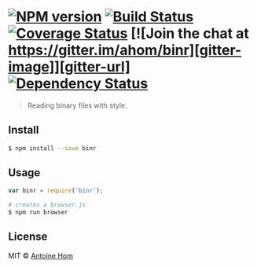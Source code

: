 #  [![NPM version][npm-image]][npm-url] [![Build Status][travis-image]][travis-url] [![Coverage Status][coveralls-image]][coveralls-url] [![Join the chat at https://gitter.im/ahom/binr][gitter-image]][gitter-url] [![Dependency Status][daviddm-url]][daviddm-image]


> Reading binary files with style.


## Install

```sh
$ npm install --save binr
```


## Usage

```js
var binr = require('binr');
```

```sh
# creates a browser.js
$ npm run browser
```


## License

MIT © [Antoine Hom]()


[npm-url]: https://npmjs.org/package/binr
[npm-image]: https://badge.fury.io/js/binr.svg
[travis-url]: https://travis-ci.org/ahom/binr
[travis-image]: https://travis-ci.org/ahom/binr.svg?branch=master
[daviddm-url]: https://david-dm.org/ahom/binr.svg?theme=shields.io
[daviddm-image]: https://david-dm.org/ahom/binr
[coveralls-url]: https://coveralls.io/r/ahom/binr?branch=master
[coveralls-image]: https://coveralls.io/repos/ahom/binr/badge.svg?branch=master
[gitter-url]: https://gitter.im/ahom/binr?utm_source=badge&utm_medium=badge&utm_campaign=pr-badge&utm_content=badge
[gitter-image]: https://badges.gitter.im/Join%20Chat.svg
